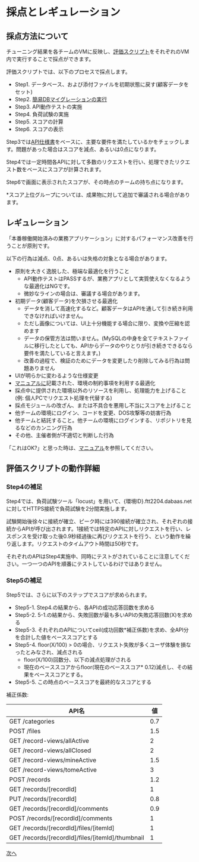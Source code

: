 # 採点とレギュレーション
## 採点方法について
チューニング結果を各チームのVMに反映し、[評価スクリプト](./99_manual.md#%E8%A9%95%E4%BE%A1)をそれぞれのVM内で実行することで採点ができます。

評価スクリプトでは、以下のプロセスで採点します。
- Step1. データベース、および添付ファイルを初期状態に戻す(顧客データをセット)
- Step2. [簡易DBマイグレーションの実行](./99_manual.md#%E7%B0%A1%E6%98%93db%E3%83%9E%E3%82%A4%E3%82%B0%E3%83%AC%E3%83%BC%E3%82%B7%E3%83%A7%E3%83%B3%E6%A9%9F%E8%83%BD)
- Step3. API動作テストの実施
- Step4. 負荷試験の実施
- Step5. スコアの計算
- Step6. スコアの表示

Step3では[API仕様書](./98_api.md)をベースに、主要な要件を満たしているかをチェックします。問題があった場合はスコアを減点、あるいは0点になります。

Step4では一定時間各APIに対して多数のリクエストを行い、処理できたリクエスト数をベースにスコアが計算されます。

Step6で画面に表示されたスコアが、その時点のチームの持ち点になります。

*スコア上位グループについては、成果物に対して追加で審議される場合があります。

## レギュレーション
「本番稼働開始済みの業務アプリケーション」に対するパフォーマンス改善を行うことが原則です。

以下の行為は減点、0点、あるいは失格の対象となる場合があります。
- 原則を大きく逸脱した、極端な最適化を行うこと
  - API動作テストはPASSするが、業務アプリとして実質使えなくなるような最適化はNGです。
  - 微妙なラインの場合は、審議する場合があります。
- 初期データ(顧客データ)を欠損させる最適化
  - データを消して高速化するなど。顧客データはAPIを通して引き続き利用できなければいけません。
  - ただし画像については、UI上十分機能する場合に限り、変換や圧縮を認めます
  - データの保管方法は問いません。(MySQLの中身を全てテキストファイルに移行したとしても、APIからデータのやりとりが引き続きできるなら要件を満たしていると言えます。)
  - 改善の過程で、検証のためにデータを変更したり削除してみる行為は問題ありません
- UIが明らかに変わるような仕様変更
- [マニュアルに](./99_manual.md)記載された、環境の制約事項を利用する最適化
- 採点中に提供された環境以外のリソースを利用し、処理能力を上げること(例: 個人PCでリクエスト処理を代替する)
- 採点モジュールの改ざん、または不具合を悪用し不当にスコアを上げること
- 他チームの環境にログイン、コードを変更、DOS攻撃等の妨害行為
- 他チームと結託すること。他チームの環境にログインする、リポジトリを見るなどのカンニング行為
- その他、主催者側が不適切と判断した行為

「これはOK?」と思った時は、[マニュアル](./99_manual.md)を参照してください。

## 評価スクリプトの動作詳細
### Step4の補足
Step4では、負荷試験ツール「locust」を用いて、{環境ID}.ftt2204.dabaas.netに対してHTTPS接続で負荷試験を2分間実施します。

試験開始後徐々に接続が確立、ピーク時には390接続が確立され、それぞれの接続からAPIが呼び出されます。1接続では特定のAPIに対しリクエストを行い、レスポンスを受け取った後0.9秒経過後に再びリクエストを行う、という動作を繰り返します。リクエストのタイムアウト時間は50秒です。

それぞれのAPIはStep4実施中、同時にテストがされていることに注意してください。一つ一つのAPIを順番にテストしているわけではありません。

### Step5の補足
Step5では、さらに以下のステップでスコアが求められます。
- Step5-1. Step4.の結果から、各APIの成功応答回数を求める
- Step5-2. 5-1.の結果から、失敗回数が最も多いAPIの失敗応答回数(X)を求める
- Step5-3. それぞれのAPIについてceil(成功回数*補正係数)を求め、全API分を合計した値をベーススコアとする
- Step5-4. floor(X/100) > 0の場合、リクエスト失敗が多くユーザ体験を損なったとみなされ、減点される
  - floor(X/100)回数分、以下の減点処理がされる
  - 現在のベーススコアからfloor(現在のベーススコア* 0.12)減点し、その結果をベーススコアとする。
- Step5-5. この時点のベーススコアを最終的なスコアとする

補正係数:

|API名|値|
|--|--|
|GET /categories|0.7|
|POST /files|1.5|
|GET /record-views/allActive|2|
|GET /record-views/allClosed|2|
|GET /record-views/mineActive|1.5|
|GET /record-views/tomeActive|3|
|POST /records|1.2|
|GET /records/[recordId]|1|
|PUT /records/[recordId]|0.8|
|GET /records/[recordId]/comments|0.9|
|POST /records/[recordId]/comments|1|
|GET /records/[recordId]/files/[itemId]|1|
|GET /records/[recordId]/files/[itemId]/thumbnail|1|

[次へ](./10_end.md)
